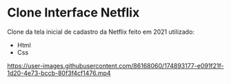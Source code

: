 # Clone Interface Netflix 

Clone da tela inicial de cadastro da Netflix feito em 2021 utilizado: 
- Html
- Css



https://user-images.githubusercontent.com/86168060/174893177-e091f21f-1d20-4e73-bccb-80f3f4cf1476.mp4

